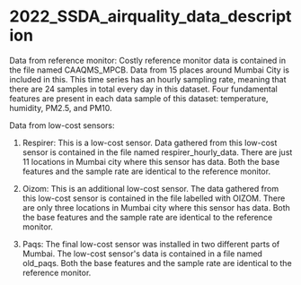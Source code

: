 # 2022_SSDA_airquality_data_description

Data from reference monitor:
Costly reference monitor data is contained in the file named CAAQMS_MPCB. Data from 15 places around Mumbai City is included in this. This time series has an hourly sampling rate, meaning that there are 24 samples 
in total every day in this dataset. Four fundamental features are present in each data sample of this dataset: temperature, humidity, PM2.5, and PM10.

Data from low-cost sensors:
1) Respirer: This is a low-cost sensor. Data gathered from this low-cost sensor is contained in the file named respirer_hourly_data. There are just 11 locations in Mumbai city where this sensor has data.
   Both the base features and the sample rate are identical to the reference monitor.

3) Oizom: This is an additional low-cost sensor. The data gathered from this low-cost sensor is contained in the file labelled with OIZOM. There are only three locations in Mumbai city where this sensor has
   data. Both the base features and the sample rate are identical to the reference monitor.

5) Paqs: The final low-cost sensor was installed in two different parts of Mumbai. The low-cost sensor's data is contained in a file named old_paqs. Both the base features and the sample rate are identical to
   the reference monitor.

